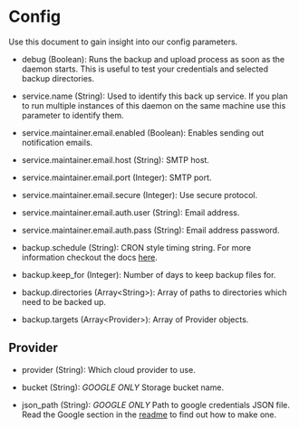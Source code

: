 # Config

Use this document to gain insight into our config parameters.

- debug (Boolean): Runs the backup and upload process as soon as the daemon starts. This is useful to test your credentials and selected backup directories.

- service.name (String): Used to identify this back up service. If you plan to run multiple instances of this daemon on the same machine use this parameter to identify them.

- service.maintainer.email.enabled (Boolean): Enables sending out notification emails. 

- service.maintainer.email.host (String): SMTP host.

- service.maintainer.email.port (Integer): SMTP port.

- service.maintainer.email.secure (Integer): Use secure protocol.

- service.maintainer.email.auth.user (String): Email address.

- service.maintainer.email.auth.pass (String): Email address password.

- backup.schedule (String): CRON style timing string. For more information checkout the docs [here](https://www.npmjs.com/package/node-schedule#cron-style-scheduling).

- backup.keep_for (Integer): Number of days to keep backup files for.

- backup.directories (Array\<String\>): Array of paths to directories which need to be backed up.

- backup.targets (Array\<Provider\>): Array of Provider objects.

## Provider
- provider (String): Which cloud provider to use.

- bucket (String): *GOOGLE ONLY* Storage bucket name.

- json_path (String): *GOOGLE ONLY* Path to google credentials JSON file. Read the Google section in the [readme](./readme.md) to find out how to make one.